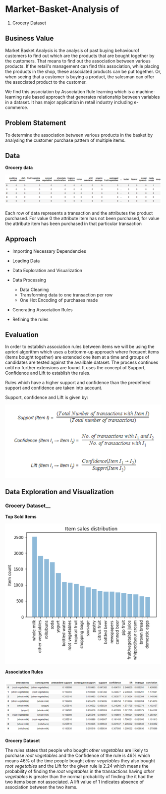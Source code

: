 # Market-Basket-Analysis of
1. Grocery Dataset

## Business Value

Market Basket Analysis is the analysis of past buying behaviourof customers to find out which are the products that are bought together by the customers. That means to find out the association between various products. If the retail's management can find this association, while placing the products in the shop, these associated products can be put together. Or, when seeing that a customer is buying a product, the salesman can offer the associated product to the customer.  

We find this association by Association Rule learning which is a machine-learning rule based approach that generates relationship between variables in a dataset. It has major application in retail industry including e-commerce. 

## Problem Statement

To determine the association between various products in the basket by analysing the customer purchase pattern of multiple items.

## Data

__Grocery data__

![](Images/Grocery%20data.PNG)

Each row of data represents a transaction and the attributes the product purchased. For value 0 the attribute item has not been purchased, for value the attribute item has been purchased in that particular transaction

## Approach

+ Importing Necessary Dependencies

+ Loading Data

+ Data Exploration and Visualization
	
+ Data Processing
    
	- Data Cleaning
	- Transforming data to one transaction per row
	- One Hot Encoding of purchases made

+ Generating Association Rules

+ Refining the rules 

## Evaluation

In order to establish association rules between items we will be using the apriori algorithm which uses a bottomm-up approach where frequent items (items bought together) are extended one item at a time and groups of candidates are tested against the availbale dataset. The process continues until no further extensions are found. It uses the concept of Support, Confidence and Lift to establish the rules. 

Rules which have a higher support and confidence than the predefined support and confidence are taken into account.

Support, confidence and Lift is given by:

![](Images/SCL.PNG)

## Data Exploration and Visualization

### Grocery Dataset__

__Top Sold Items__

![](Images/Top%20Items.PNG)

__Association Rules__

![](Images/Grocery%20Rules.PNG)

__Grocery Dataset__

The rules states that people who bought _other vegetables_ are likely to purchase _root vegetables_ and the Confidence of the rule is 46% which means 46% of the time people bought _other vegetables_ they also bought _root vegetables_ and the Lift for the given rule is 2.24 which means the probability of finding the _root vegetables_ in the transactions having _other vegetables_ is greater than the normal probability of finding the it had the two items been not associated. A lift value of 1 indicates absence of association between the two items.

